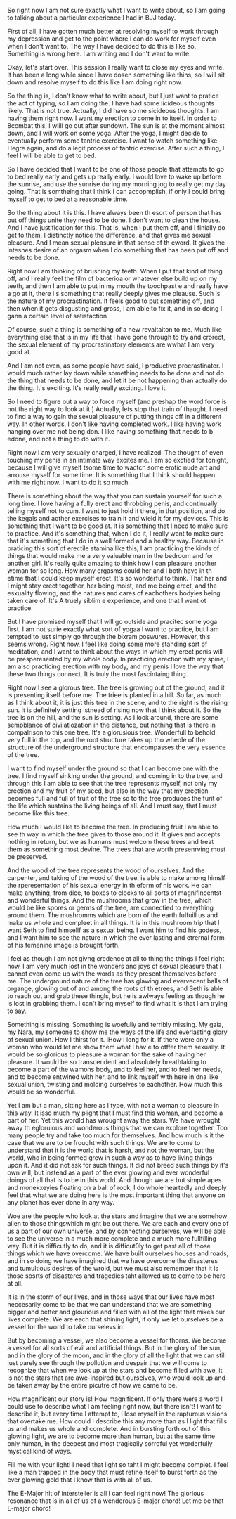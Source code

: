 So right now I am not sure exactly what I want to write about, so I am going to
talking about a particular experience I had in BJJ today.

First of all, I have gotten much better at resolving myself to work through my
depression and get to the point where I can do work for myself even when I
don't want to. The way I have decided to do this is like so. Something is wrong
here. I am writing and I don't want to write.

Okay, let's start over. This session I really want to close my eyes and write.
It has been a long while since I have dosen something like thins, so I will sit
down and resolve myself to do this like I am doing right now.

So the thing is, I don't know what to write about, but I just want to pratice
the act of typing, so I am doing the. I have had some licideous thoughts
likely. That is not true. Actually, I did have so me sicideous thoughts. I am
having them right now. I want my erection to come in to itself. In order to
8combat this, I wlill go out after sundown. The sun is at the moment almost
down, and I will work on some yoga. After the yoga, I might decide to
eventually perform some tantric exercise. I want to watch something like Hegre
again, and do a legit process of tantric exercise. After such a thing, I feel I
will be able to get to bed.

So I have decided that I want to be one of those people that attempts to go to
bed really early and gets up really early. I would love to wake up before the
sunrise, and use the sunrise during my morning jog to really get my day going.
That is somtheing that I think I can accopmplish, if only I could bring myself
to get to bed at a reasonable time.

So the thing about it is this. I have always been th esort of person that has
put off things unite they need to be done. I don't want to clean the house. And
I have justification for this. That is, when I put them off, and I finially do
get to them, I distinctly notice the difference, and that gives me sexual
pleasure. And I mean sexual pleasure in that sense of th eword. It gives the
intesnes desire of an orgasm when I do something that has been put off and
needs to be done.

Right now I am thinking of brushing my teeth. When I put that kind of thing
off, and I really feel the film of bacterioa or whatever else build up on my
teeth, and then I am able to put in my mouth the toochpast e and really have a
go at it, there i s something that really deeply gives me pleause. Such is the
nature of my procrastination. It feels good to put something off, and then when
it gets disgusting and gross, I am able to fix it, and in so doing I gann a
certain level of satisfaction

Of course, such a thing is something of a new revaltaiton to me. Much like
everything else that is in my life that I have gone through to try and crorect,
the sexual element of my procrastinatory elements are wwhat I am very good at.

And I am not even, as some people have said, I productive procrastinator. I
would much rather lay down while something needs to be done and not do the
thing that needs to be done, and let it be not happening than actually do the
thing. It's exciting. It's really really exciting. I love it.

So I need to figure out a way to force myself (and preshap the word force is
not the right way to look at it.) Actually, lets stop that train of thaught. I
need to find a way to gain the sexual pleasure of putting things off in a
different way. In other words, I don't like having completed work. I like
having work hanging over me not being don. I like having something that needs
to b edone, and not a thing to do with it.

Right now I am very sexually charged, I have realized. The thought of even
touching my penis in an intimate way excites me. I am so exctied for tonight,
because I will give myself tsome time to wactch some erotic nude art and
arrouse myself for some time. It is something that I think should happen with
me right now. I want to do it so much.

There is something about the way that you can sustain yourself for such a long
time. I love having a fully erect and throbbing penis, and continually telling
myself not to cum. I want to just hold it there, in that position, and do the
kegals and aother exercises to train it and wield it for my devices. This is
something that I want to be good at. It is something that I need to make sure
to practice. And it's something that, when I do it, I really want to make sure
that it's something that I do in a well formed and a healthy way. Because in
praticing this sort of erectile stamina like this, I am practicing the kinds of
things that would make me a very valuable man in the bedroom and for another
girl. It's really quite amazing to think how I can pleasure another woman for
so long. How many orgasms could her and I both have in th etime that I could
keep myself erect. It's so wonderful to think. That her and I might stay erect
together, her being moist, and me being erect, and the esxuality flowing, and
the natures and cares of eachothers bodyies being taken care of. It's  A truely
siblim e experience, and one that I want ot practice.

But I have promised myself that I will go outside and pracitec some yoga first.
I am not surie exactly what sort of yogaa I want to practice, but I am tempted
to just simply go through the bixram poswures. However, this seems wrong. Right
now, I feel like doing some more standing sort of meditation, and I want to
think about the ways in which my erect penis will be presperesented by my whole
body. In practicing erection with my spine, I am also practicing erection with
my body, and my penis I love the way that these two things connect. It is truly
the most fascintaing thing.

Right now I see a glorous tree. The tree is growing out of the ground, and it
is presenting itself before me. The triee is planted in a hill. So far, as much
as I think about it, it is just this tree in the scene, and to the right is the
rising sun. It is definitely setting istnead of rising now that I think about
it. So the tree is on the hill, and the sun is setting. As I look around, there
are some sempblance of civilatiozation in the distance, but nothing that is
there in compalrison to this one tree. It's a glorusious tree. Wonderfull to
behold. very full in the top, and the root structure takes up tho wheole of the
structure of the underground structure that encompasses the very essence of the
tree.

I want to find myself under the ground so that I can become one with the tree.
I find myself sinking under the ground, and coming in to the tree, and through
this I am able to see that the tree represents myself, not only my erection and
my fruit of my seed, but also in the way that my erection becomes full and full
of fruit of the tree so to the tree produces the furit of the life which
sustains the living beings of all. And I must say, that I must become like this
tree.

How much I would like to become the tree. In producing fruit I am able to see
th way in which the tree gives to those around it. It gives and accepts nothing
in return, but we as humans must welcom these trees and treat them as something
most devine. The trees that are worth presenrving must be preserved.

And the wood of the tree represents the wood of ourselves. And the carpenter,
and taking of the wood of the tree, is able to make among himslf the
rperesentation of his sexual energy in th eform of his work. He can make
anything, from dice, to boxes to clocks to all sorts of magnifincentst and
wonderful things. And the mushrooms that grow in the tree, which would be like
spores or germs of the tree, are connectied to everything around them. The
mushromms which are born of the earth fulfuill us and make us whole and
compleet in all things. It is in this mushroom trip that I want Seth to find
himsellf as a sexual being. I want him to find his godess, and I want him to
see the nature in which the ever lasting and etrernal form of his femenine
image is brought forth.

I feel as though I am not givng credence at all to thing the things I feel
right now. I am very much lost in the wonders and joys of sexual pleasure that
I cannot even come up with the words as they present themselves before me. The
underground nature of the tree has glawing and evervecent balls of organge,
glowing out of and among the roots of th etrees, and Seth is able to reach out
and grab these thingls, but he is awlways feeling as though he is lost in
grabbing them. I can't bring myself to find what it is that I am trying to say.

Something is missing. Something is woefully and terribly missing. My gaia, my
Nara, my someone to show me the ways of the life and everlasting glory of
sexual union. How I thirst for it. IHow I long for it. If there were only a
woman who would let me show them what I hav e to otffer them sexually. It would
be so glorious to pleasure a woman for the sake of having her pleasure. It
would be so transcendent and absolutely breathtaking to become a part of the
wamons body, and to feel her, and to feel her needs, and to become entwined
with her, and to link myself with here in dna like sexual union, twisting and
molding ourselves to eachother. How much this would be so wonderful.

Yet I am but a man, sitting here as I type, with not a woman to pleasure in
this way. It isso much my plight that I must find this woman, and become a part
of her. Yet this wordld has wrought away the stars. We have wrought away th
egloruious and wonderous things that we can explore together. Too many people
try and take too much for themselves. And how much is it the case that we are
to be frought with such things. We are to come to understand that it is the
world that is harsh, and not the woman, but the world, who in being formed grew
in such a way as to have living things upon it. And it did not ask for such
things. It did not breed such things by it's own will, but instead as a part of
the ever glowing and ever wonderful doings of all that is to be in this world.
And though we are but simple apes and monekxeyies floating on a ball of rock, I
do whole heartedly and deeply feel that what we are doing here is the most
important thing that anyone on any planet has ever done in any way. 

Woe are the people who look at the stars and imagine that we are somehow alien
to those thingswhich might be out there. We are each and every one of us a part
of our own universe, and by connecting ourselves, we will be able to see the
universe in a much more complete and a much more fullfilling way. But it is
difficutly to do, and it is difficut0ly to get past all of those things which
we have overcome. We have built ourselves houses and roads, and in so doing we
have imagined that we have overcome the disasteres and tumultious desires of
the wrold, but we must also remember that it is those sosrts of disasteres and
tragedies taht allowed us to come to be here at all.

It is in the storm of our lives, and in those ways that our lives have most
neccesarily come to be that we can understand that we are something bigger and
better and glourious and filled with all of the light that mikes our lives
complete. We are each that shining light, if only we let ourselves be a vessel
for the world to take ourselevs in.

But by becoming a vessel, we also become a vessel for thorns. We become a
vessel for all sorts of evil and artificial things. But in the glory of the
sun, and in the glory of the moon, and in the glory of all the light that we
can still just parely see through the pollution and despair that we will come
to recognize that when we look up at the stars and become filled with awe, it
is not the stars that are awe-inspired but ourselves, who would look up and be
taken away by the entire picutre of how we came to be.

How magnificent our story is! How magnificent. If only there were a word I
could use to describe what I am feeling right now, but there isn't! I want to
describe it, but every time I attempt to, I lose myself in the rapturous
visions that overtake me. How could I describe this any more than as I light
that fills us and makes us whole and complete. And in bursting forth out of
this glowing light, we are to become more than human, but at the same time only
human, in the deepest and most tragically sorroful yet worderfully mystical
kind of ways.

Fill me with your light! I need that light so taht I might become complet. I
feel like a man trapped in the body that must refine itself to burst forth as
the ever glowing gold that I know that is with all of us.

The E-Major hit of intersteller is all I can feel right now! The glorious
resonance that is in all of us of a wenderous E-major chord! Let me be that
E-major chord!
